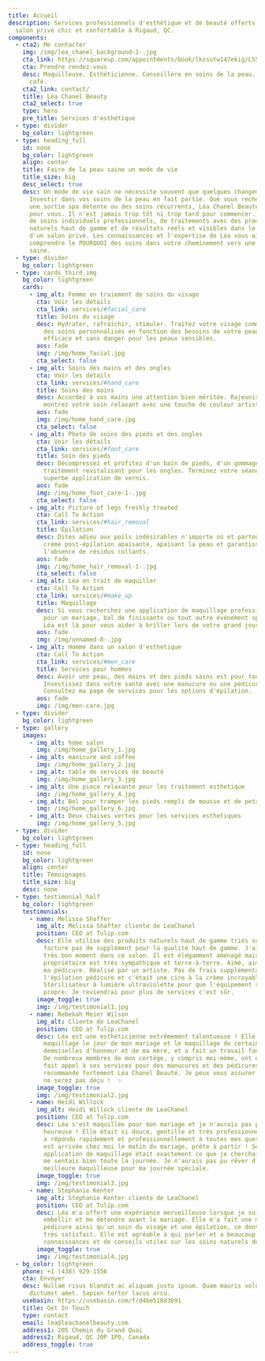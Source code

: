 ```yaml
---
title: Accueil
description: Services professionnels d'esthétique et de beauté offerts dans un
  salon privé chic et confortable à Rigaud, QC.
components:
  - cta2: Me contacter
    img: /img/lea_chanel_background-1-.jpg
    cta_link: https://squareup.com/appointments/book/lkzsutw147ekig/LS5KRH7VEZTBB/services
    cta: Prendre rendez-vous
    desc: Maquilleuse. Esthéticienne. Conseillère en soins de la peau. Amateur de
      café.
    cta2_link: contact/
    title: Léa Chanel Beauty
    cta2_select: true
    type: hero
    pre_title: Services d'esthétique
  - type: divider
    bg_color: lightgreen
  - type: heading_full
    id: none
    bg_color: lightgreen
    align: center
    title: Faire de la peau saine un mode de vie
    title_size: big
    desc_select: true
    desc: Un mode de vie sain ne nécessite souvent que quelques changements.
      Investir dans vos soins de la peau en fait partie. Que vous recherchiez
      une sortie spa détente ou des soins récurrents, Léa Chanel Beauté est là
      pour vous. Il n'est jamais trop tôt ni trop tard pour commencer. Profitez
      de soins individuels professionnels, de traitements avec des produits
      naturels haut de gamme et de résultats réels et visibles dans le confort
      d'un salon privé. Les connaissances et l'expertise de Léa vous aideront à
      comprendre le POURQUOI des soins dans votre cheminement vers une vie plus
      saine.
  - type: divider
    bg_color: lightgreen
  - type: cards_third_img
    bg_color: lightgreen
    cards:
      - img_alt: Femme en traiement de soins du visage
        cta: Voir les détails
        cta_link: services/#facial_care
        title: Soins du visage
        desc: Hydrater, rafraîchir, stimuler. Traitez votre visage comme il se doit avec
          des soins personnalisés en fonction des besoins de votre peau. Doux,
          efficace et sans danger pour les peaux sensibles.
        aos: fade
        img: /img/home_facial.jpg
        cta_select: false
      - img_alt: Soins des mains et des ongles
        cta: Voir les détails
        cta_link: services/#hand_care
        title: Soins des mains
        desc: Accordez à vos mains une attention bien méritée. Rajeunissez vos ongles et
          montrez votre soin relaxant avec une touche de couleur artistique.
        aos: fade
        img: /img/home_hand_care.jpg
        cta_select: false
      - img_alt: Photo de soins des pieds et des ongles
        cta: Voir les détails
        cta_link: services/#foot_care
        title: Soin des pieds
        desc: Décompressez et profitez d'un bain de pieds, d'un gommage et d'un
          traitement revitalisant pour les ongles. Terminez votre séance par une
          superbe application de vernis.
        aos: fade
        img: /img/home_foot_care-1-.jpg
        cta_select: false
      - img_alt: Picture of legs freshly treated
        cta: Call To Action
        cta_link: services/#hair_removal
        title: Épilation
        desc: Dites adieu aux poils indésirables n'importe où et partout. Profitez d'une
          crème post-épilation apaisante, apaisant la peau et garantissant
          l'absence de résidus collants.
        aos: fade
        img: /img/home_hair_removal-1-.jpg
        cta_select: false
      - img_alt: Léa en trait de maquiller
        cta: Call To Action
        cta_link: services/#make_up
        title: Maquillage
        desc: Si vous recherchez une application de maquillage professionnelle efficace
          pour un mariage, bal de finissants ou tout autre événement spécial,
          Léa est là pour vous aider à briller lors de votre grand jour.
        aos: fade
        img: /img/unnamed-8-.jpg
      - img_alt: Homme dans un salon d'esthetique
        cta: Call To Action
        cta_link: services/#men_care
        title: Services pour hommes
        desc: Avoir une peau, des mains et des pieds sains est pour tout le monde.
          Investissez dans votre santé avec une manucure ou une pédicure.
          Consultez ma page de services pour les options d'épilation.
        aos: fade
        img: /img/men-care.jpg
  - type: divider
    bg_color: lightgreen
  - type: gallery
    images:
      - img_alt: home salon
        img: /img/home_gallery_1.jpg
      - img_alt: manicure and coffee
        img: /img/home_gallery_2.jpg
      - img_alt: table de services de beauté
        img: /img/home_gallery_3.jpg
      - img_alt: Une piece relaxante pour les traitement esthetique
        img: /img/home_gallery_4.jpg
      - img_alt: Bol pour tramper les pieds rempli de mousse et de petales de rose
        img: /img/home_gallery_6.jpg
      - img_alt: Deux chaises vertes pour les services esthetiques
        img: /img/home_gallery_5.jpg
  - type: divider
    bg_color: lightgreen
  - type: heading_full
    id: none
    bg_color: lightgreen
    align: center
    title: Témoignages
    title_size: big
    desc: none
  - type: testimonial_half
    bg_color: lightgreen
    testimonials:
      - name: Melissa Shaffer
        img_alt: Melissa Shaffer cliente de LeaChanel
        position: CEO at Tulip.com
        desc: Elle utilise des produits naturels haut de gamme triés sur le volet et ne
          facture pas de supplément pour la qualité haut de gamme. J'ai passé un
          très bon moment dans ce salon. Il est élégamment aménagé mais le
          propriétaire est très sympathique et terre-à-terre. Aimé, aimé, aimé
          ma pédicure. Réalisé par un artiste. Pas de frais supplémentaires pour
          l'épilation pédicure et c'était une cire à la crème incroyable!
          Stérilisateur à lumière ultraviolette pour que l'équipement soit super
          propre. Je reviendrai pour plus de services c'est sûr.
        image_toggle: true
        img: /img/testimonial1.jpg
      - name: Rebekah Meier Wilson
        img_alt: Cliente de LeaChanel
        position: CEO at Tulip.com
        desc: Léa est une esthéticienne extrêmement talentueuse ! Elle a fait mon
          maquillage le jour de mon mariage et le maquillage de certaines de mes
          demoiselles d'honneur et de ma mère, et a fait un travail fantastique.
          De nombreux membres de mon cortège, y compris moi-même, ont également
          fait appel à ses services pour des manucures et des pédicures. Je
          recommande fortement Léa Chanel Beauté. Je peux vous assurer que vous
          ne serez pas déçu !  ✨
        image_toggle: true
        img: /img/testimonial2.jpg
      - name: Heidi Willock
        img_alt: Heidi Willock cliente de LeaChanel
        position: CEO at Tulip.com
        desc: Léa s'est maquillée pour mon mariage et je n'aurais pas pu être plus
          heureuse ! Elle était si douce, gentille et très professionnelle. Elle
          a répondu rapidement et professionnellement à toutes mes questions et
          est arrivée chez moi le matin du mariage, prête à partir ! Son
          application de maquillage était exactement ce que je cherchais et je
          me sentais bien toute la journée. Je n'aurais pas pu rêver d'une
          meilleure maquilleuse pour ma journée spéciale.
        image_toggle: true
        img: /img/testimonial3.jpg
      - name: Stephanie Kenter
        img_alt: Stephanie Kenter cliente de LeaChanel
        position: CEO at Tulip.com
        desc: Léa m'a offert une expérience merveilleuse lorsque je suis allée me faire
          embellir et me détendre avant le mariage. Elle m'a fait une manucure /
          pédicure ainsi qu'un soin du visage et une épilation, ce dont j'ai été
          très satisfait. Elle est agréable à qui parler et a beaucoup de
          connaissances et de conseils utiles sur les soins naturels de la peau.
        image_toggle: true
        img: /img/testimonial4.jpg
  - bg_color: lightgreen
    phone: +1 (438) 929-1556
    cta: Envoyer
    desc: Nullam risus blandit ac aliquam justo ipsum. Quam mauris volutpat massa
      dictumst amet. Sapien tortor lacus arcu.
    usebasin: https://usebasin.com/f/d4be518d3691
    title: Get In Touch
    type: contact
    email: lea@leachanelbeauty.com
    address1: 205 Chemin du Grand Quai
    address2: Rigaud, QC J0P 1P0, Canada
    address_toggle: true
---
```

